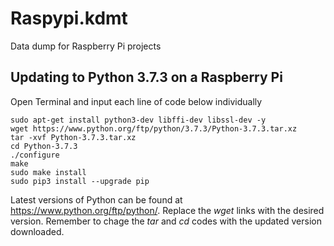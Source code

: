 # Raspypi.kdmt
Data dump for Raspberry Pi projects

## Updating to Python 3.7.3 on a Raspberry Pi
Open Terminal and input each line of code below individually
```
sudo apt-get install python3-dev libffi-dev libssl-dev -y
wget https://www.python.org/ftp/python/3.7.3/Python-3.7.3.tar.xz
tar -xvf Python-3.7.3.tar.xz
cd Python-3.7.3
./configure
make
sudo make install
sudo pip3 install --upgrade pip
```
Latest versions of Python can be found at https://www.python.org/ftp/python/. Replace the *wget* links with the desired version. Remember to chage the *tar* and *cd* codes with the updated version downloaded.
